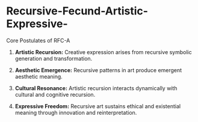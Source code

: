 # Recursive-Fecund-Artistic-Expressive-
Core Postulates of RFC-A

1. **Artistic Recursion:** Creative expression arises from recursive symbolic generation and transformation.

2. **Aesthetic Emergence:** Recursive patterns in art produce emergent aesthetic meaning.

3. **Cultural Resonance:** Artistic recursion interacts dynamically with cultural and cognitive recursion.

4. **Expressive Freedom:** Recursive art sustains ethical and existential meaning through innovation and reinterpretation.

